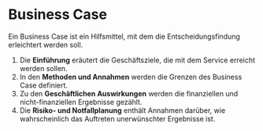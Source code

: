 # Business Case

Ein Business Case ist ein Hilfsmittel, mit dem die Entscheidungsfindung erleichtert werden soll.

1. Die **Einführung** eräutert die Geschäftsziele, die mit dem Service erreicht werden sollen.
2. In den **Methoden und Annahmen** werden die Grenzen des Business Case definiert.
3. Zu den **Geschäftlichen Auswirkungen** werden die finanziellen und nicht-finanziellen Ergebnisse gezählt.
4. Die **Risiko- und Notfallplanung** enthält Annahmen darüber, wie wahrscheinlich das Auftreten unerwünschter Ergebnisse ist.